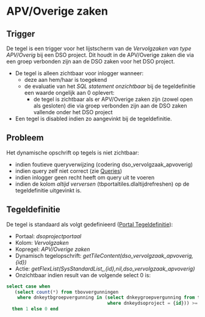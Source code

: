 # APV/Overige zaken

## Trigger

De tegel is een trigger voor het lijstscherm van de *Vervolgzaken van type APV/Overig* bij een DSO project. Dit houdt in de APV/Overige zaken die via een groep verbonden zijn aan de DSO zaken voor het DSO project.

  - De tegel is alleen zichtbaar voor inlogger wanneer:
    - deze aan hem/haar is toegekend
    - de evaluatie van het *SQL statement onzichtbaar* bij de tegeldefinitie een waarde ongelijk aan 0 oplevert:
      - de tegel is zichtbaar als er APV/Overige zaken zijn (zowel open als gesloten) die via groep verbonden zijn aan de DSO zaken vallende onder het DSO project
  - Een tegel is disabled indien zo aangevinkt bij de tegeldefinitie.

## Probleem

Het dynamische opschrift op tegels is niet zichtbaar:

  - indien foutieve queryverwijzing (codering dso_vervolgzaak_apvoverig)
  - indien query zelf niet correct (zie [Queries](/instellen_inrichten/queries.md))
  - indien inlogger geen recht heeft om query uit te voeren
  - indien de kolom *altijd verversen* (tbportaltiles.dlaltijdrefreshen) op de tegeldefinitie uitgevinkt is.

## Tegeldefinitie

De tegel is standaard als volgt gedefinieerd ([Portal Tegeldefinitie](/instellen_inrichten/portaldefinitie/portal_tegel.md)):

  -  Portaal: *dsoprojectportaal*
  -  Kolom: *Vervolgzaken*
  -  Kopregel: *APV/Overige zaken*
  -  Dynamisch tegelopschrift: *getTileContent(dso_vervolgzaak_apvoverig,{id})*
  -  Actie: *getFlexList(SysStandardList,,{id},nil,dso_vervolgzaak_apvoverig)*
  -  Onzichtbaar indien result van de volgende select 0 is:

```sql
select case when
   (select count(*) from tbovvergunningen
    where dnkeytbgroepvergunning in (select dnkeygroepvergunning from tbomgvergunning
                                     where dnkeydsoproject = {id})) >= 1
  then 1 else 0 end
```


